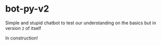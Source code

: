 # bot-py-v2
Simple and stupid chatbot to test our understanding on the basics but in version `2` of itself 

In construction!
